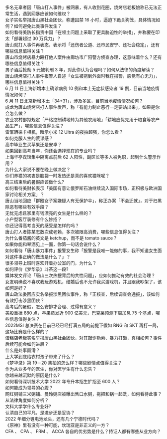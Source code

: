 多名无辜者因「唐山打人事件」被网暴，有人收到花圈，烧烤店老板娘称已无法正常生活，遇到网暴应该如何维权？  
女子实名举报唐山黑社会团伙，称遭囚禁 16 小时，逼迫下跪关狗笼，具体情况如何？如何避免此类事件发生？  
如何看待美防长指责中国「在领土问题上采取了更具胁迫性的举措」，并称要在印太「部署超过 30 万兵力」？  
唐山就打人事件再表态，表示将「还伤者公道、还市民安宁、还社会稳定」，还有哪些信息值得关注？  
唐山市烧烤店暴力殴打他人案件由廊坊市广阳警方侦查办理，这意味着什么？还有哪些信息值得关注？  
男子酒后抢劫 5 元被判刑 3 年，对此你认为合理吗？如何从法律的角度解读？  
唐山烧烤店打人事件报警人自述「女生被拖到外面时我在报警，感觉有心无力」，哪些信息值得关注？  
6 月 11 日上海新增本土确诊病例 10 例和本土无症状感染者 19 例，目前当地疫情情况如何？  
6 月 11 日北京新增本土「34+31」，涉及多区，目前当地疫情情况如何？  
成龙为唐山烧烤店打人事件发声，称「有能力制止恶行一定要站出来」，如果是你会怎么做？  
农业农村部拟规定「严格控制耕地转为其他农用地」「耕地应优先用于粮食等农产品生产」，哪些信息值得关注？  
雷军晒徕卡相机，暗示小米  12 Ultra  的夜拍超强，你怎么看？  
如何克服人生的荒谬感？  
高中毕业生买苹果还是安卓？  
如果回到高考当年，你还会选择现在的专业吗？  
上海华亭宾馆集中隔离点前后 62 人阳性，副区长等多人被免职，起到什么警示作用？  
为什么大家说不要在晚上做决定？  
你们养猫的初衷是脑袋一时发热还是真的喜欢猫咪呢？  
高三结束后的暑假应该做什么?  
如何看待美财长表示「美国有意让俄罗斯石油继续流入国际市场，正积极与欧洲国家讨论相关方案」？  
唐山当地回应「群殴女子案嫌疑人有无保护伞」，称正办案「不会迁就」，对于扫黑除恶有哪些有效手段？  
无忧无虑且家里有钱漂亮的女生是什么样的？  
小户型客厅装修有什么妙招？  
你还记得高考当天的感受是怎样的吗？  
唐山打人者陈某志数次成老赖，多次被限高消费，哪些信息值得关注？  
为什么番茄酱的英文是 ketchup，而不是 tomato sauce？  
如果你能和琴酒见上一面，你第一句话会说什么？  
如何看待「唐山暴力事件」报警女生称「报警是我唯一能做的事，我不知道女生面对这件事正确的做法是什么？」？  
很多领导上班时喜欢开着办公室的门，为什么？  
如何评价《梦华录》斗茶这一段?  
媒体发文评论「唐山三次热搜背后的共性问题」，应如何推动有效的社会治理？  
女友明确说不喜欢我玩游戏机，结婚后也不允许我买游戏机，并且跟我吵架了，该如何是好？  
唐山政法委回应实名举报涉黑团伙事件，称「正核查，后续调查会通报」，该如何有效打击涉黑团伙？  
高考后的暑假，怎么安排才合理、过得有意义？  
美股重挫 880 点，苹果蒸发近 900 亿美元，巴克莱预测下周加息 75 个基点，哪些信息值得关注？  
2022MSI 总决赛在目前已经已经打满五局的前提下假如 RNG 和 SKT 再打一局，这场比赛是什么样的？  
蛋糕店老板实名举报唐山黑社会团伙，对其敲诈勒索、暴力打砸，真相如何？事件后续可能会如何进展？  
什么是处事圆滑？  
上大学到底给农村孩子带来了什么？  
《梦华录》第 19－20 集拍的怎么样？哪些剧情点值得关注？  
作为从业多年的医生，你对医学生有什么忠告？  
你越来越沉默的原因是什么?  
如何看待深圳技术大学 2022 年专升本招生扩招至 600 人？  
如何能成为领导的心腹？  
网红粥铺三米粥铺、曼玲粥店被曝出售口水粥，拖把和锅一起洗，如何看待此事？从法律角度如何分析？  
文科大学学什么专业好?  
认清自己的平凡，是进步还是妥协？  
2022 年细分锂电池龙头，还有几个宁德时代吗？  
《原神》里有没有一种可能，坎瑞亚是非正义的一方？  
CFA 、 CPA 、 FRM 、 ACCA 各自的优劣势是什么？持证人都有哪些从业方向？  

